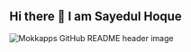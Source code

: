 ## Hi there 👋 I am Sayedul Hoque

<img src="./images/cover.png" alt="Mokkapps GitHub README header image">
